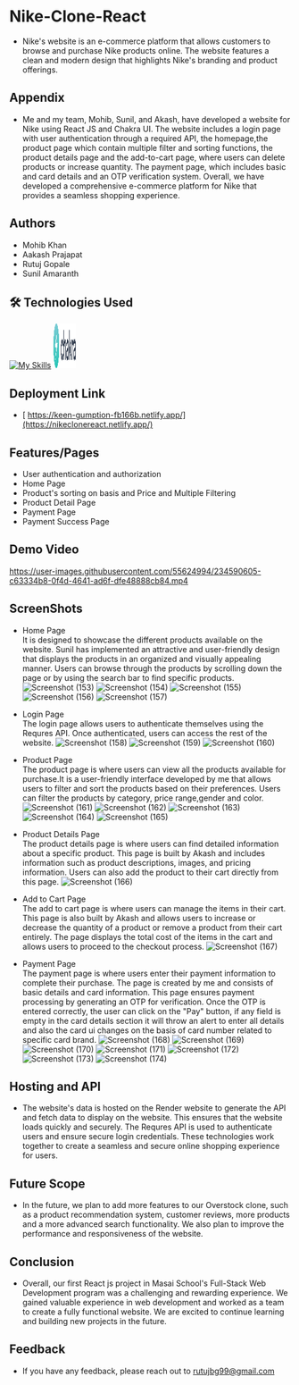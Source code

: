# Nike-Clone-React
- Nike's website is an e-commerce platform that allows customers to browse and purchase Nike products online. The website features a clean and modern design that highlights Nike's branding and product offerings. 

## Appendix
- Me and my team, Mohib, Sunil, and Akash, have developed a website for Nike using React JS and Chakra UI. The website includes a login page with user authentication through a required API, the homepage,the product page which contain multiple filter and sorting functions, the product details page and the add-to-cart page, where users can delete products or increase quantity. The payment page, which includes basic and card details and an OTP verification system. Overall, we have developed a comprehensive e-commerce platform for Nike that provides a seamless shopping experience.

## Authors

- Mohib Khan
- Aakash Prajapat
- Rutuj Gopale
- Sunil Amaranth


## 🛠 Technologies Used

 [![My Skills](https://skillicons.dev/icons?i=react,js,html,css)](https://skillicons.dev)    <img width="40px" height="80px"  src="https://raw.githubusercontent.com/chakra-ui/chakra-ui/main/media/logo-colored@2x.png?raw=true"/>


 
 
 
## Deployment Link
- [ https://keen-gumption-fb166b.netlify.app/](https://nikeclonereact.netlify.app/)




## Features/Pages

- User authentication and authorization
- Home Page
- Product's sorting on basis and Price and Multiple Filtering 
- Product Detail Page
- Payment Page 
- Payment Success Page

## Demo Video
https://user-images.githubusercontent.com/55624994/234590605-c63334b8-0f4d-4641-ad6f-dfe48888cb84.mp4


## ScreenShots

- Home Page <br/>
It is designed to showcase the different products available on the website. Sunil has implemented an attractive and user-friendly design that displays the products in an organized and visually appealing manner. Users can browse through the products by scrolling down the page or by using the search bar to find specific products.
![Screenshot (153)](https://user-images.githubusercontent.com/55624994/234247278-b46eaade-d9d1-4588-a5cf-86d3adc49c31.png)
![Screenshot (154)](https://user-images.githubusercontent.com/55624994/234247287-64cdcbe0-07ba-4426-a84c-a2949e2f4d3b.png)
![Screenshot (155)](https://user-images.githubusercontent.com/55624994/234247291-6ba735b0-6c37-4538-adb8-010b08076f59.png)
![Screenshot (156)](https://user-images.githubusercontent.com/55624994/234247296-ab5b18b9-1845-49ff-aea2-051dd4edd611.png)
![Screenshot (157)](https://user-images.githubusercontent.com/55624994/234247302-c7ed4aa6-7f80-4960-b742-535492e176d7.png)

- Login Page </br>
The login page allows users to authenticate themselves using the Requres API. Once authenticated, users can access the rest of the website.
![Screenshot (158)](https://user-images.githubusercontent.com/55624994/234247308-47fb7a1e-c307-4d72-b102-29f22d977984.png)
![Screenshot (159)](https://user-images.githubusercontent.com/55624994/234247312-563481db-606c-4f0c-b970-af6ebaf15fe6.png)
![Screenshot (160)](https://user-images.githubusercontent.com/55624994/234247339-ff0d7638-0bf6-4591-867a-5c1f5e83461b.png)
- Product Page</br>
The product page is where users can view all the products available for purchase.It is  a user-friendly interface developed by me  that allows users to filter and sort the products based on their preferences. Users can filter the products by category, price range,gender and color.
![Screenshot (161)](https://user-images.githubusercontent.com/55624994/234247345-26c26819-dec5-4e99-af1b-297a2a4c5efa.png)
![Screenshot (162)](https://user-images.githubusercontent.com/55624994/234247349-70759bad-0d3f-43a9-b038-1627f85b9a36.png)
![Screenshot (163)](https://user-images.githubusercontent.com/55624994/234247359-5726136d-354c-488b-b714-6c2084f29f50.png)
![Screenshot (164)](https://user-images.githubusercontent.com/55624994/234247363-1633cd26-8a3b-4fe6-92ae-7f1f55eed2fa.png)
![Screenshot (165)](https://user-images.githubusercontent.com/55624994/234247369-491c848f-c081-4bf9-af8c-6e89d51989d4.png)

- Product Details Page</br>
The product details page is where users can find detailed information about a specific product. This page is built by Akash and includes information such as product descriptions, images, and pricing information. Users can also add the product to their cart directly from this page.
![Screenshot (166)](https://user-images.githubusercontent.com/55624994/234247372-0ea8898c-3fcb-47c2-a907-71e7b1c2e9f3.png)
- Add to Cart Page</br>
The add to cart page is where users can manage the items in their cart. This page is also built by Akash and allows users to increase or decrease the quantity of a product or remove a product from their cart entirely. The page displays the total cost of the items in the cart and allows users to proceed to the checkout process.
![Screenshot (167)](https://user-images.githubusercontent.com/55624994/234247387-6f7d081a-4149-483e-9cd3-dde0e897c4b5.png)
- Payment Page </br>
The payment page is where users enter their payment information to complete their purchase. The page is created by me and consists of basic details and card information. This page ensures  payment processing by generating an OTP for verification. Once the OTP is entered correctly, the user can click on the "Pay" button, if any field is empty in the card details section it will throw an alert to enter all details and also the card ui changes on the basis of card number related to specific card brand.
![Screenshot (168)](https://user-images.githubusercontent.com/55624994/234247398-8954c365-3413-4e2a-ab7b-86351d958b5a.png)
![Screenshot (169)](https://user-images.githubusercontent.com/55624994/234247412-07a19a0a-3dd9-47c6-a981-7b9c6d09f836.png)
![Screenshot (170)](https://user-images.githubusercontent.com/55624994/234247419-9c5a2859-6490-42b2-95fe-2796127da23c.png)
![Screenshot (171)](https://user-images.githubusercontent.com/55624994/234247432-94ffd5be-f18b-40d4-b39f-5b5311791ec8.png)
![Screenshot (172)](https://user-images.githubusercontent.com/55624994/234247436-98039578-5013-47e9-8ce6-77a01832eafc.png)
![Screenshot (173)](https://user-images.githubusercontent.com/55624994/234247442-cdaed890-ef48-4b46-9892-22d1bbe1c178.png)
![Screenshot (174)](https://user-images.githubusercontent.com/55624994/234247453-0470594c-7a82-432e-b695-cfe3e6fdbcf2.png)

## Hosting and API
- The website's data is hosted on the Render website to generate the API and fetch data to display on the website. This ensures that the website loads quickly and securely. The Requres API is used to authenticate users and ensure secure login credentials. These technologies work together to create a seamless and secure online shopping experience for users.

## Future Scope

- In the future, we plan to add more features to our Overstock clone, such as a product recommendation system, customer reviews, more products and a more advanced search functionality. We also plan to improve the performance and responsiveness of the website.

## Conclusion

- Overall, our first React js  project in Masai School's Full-Stack Web Development program was a challenging and rewarding experience. We gained valuable experience in web development and worked as a team to create a fully functional website. We are excited to continue learning and building new projects in the future.

## Feedback

- If you have any feedback, please reach out to rutujbg99@gmail.com
